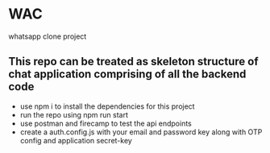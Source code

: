 # WAC
whatsapp clone project 
## This repo can be treated as skeleton structure of chat application comprising of all the backend code 
- use npm i to install the dependencies for this project 
- run the repo using npm run start
- use postman and firecamp to test the api endpoints 
- create a auth.config.js with your email and password key along with OTP config and application secret-key
